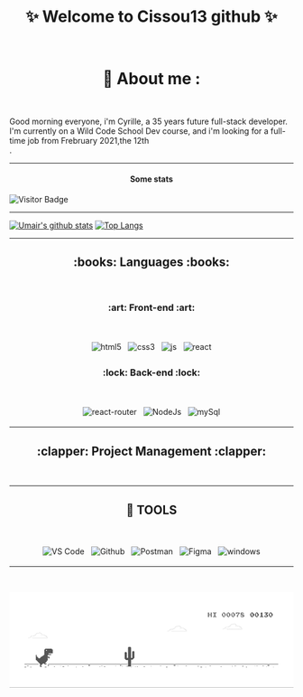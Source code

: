 
<!--
**Cissou13/Cissou13** is a ✨ _special_ ✨ repository because its `README.md` (this file) appears on your GitHub profile.

Here are some ideas to get you started:

- 🔭 I’m currently working on ...
- 🌱 I’m currently learning ...
- 👯 I’m looking to collaborate on ...
- 🤔 I’m looking for help with ...
- 💬 Ask me about ...
- 📫 How to reach me: ...
- 😄 Pronouns: ...
- ⚡ Fun fact: ...
-->
<h1 align="center">
 ✨ Welcome to Cissou13 github ✨
</h1>

<br/>


<h1 align="center"> 📖 About me : </h1>

&nbsp;

Good morning everyone, i'm Cyrille, a 35 years future full-stack developer. I'm currently on a Wild Code School Dev course, and i'm looking for a full-time job from Frebruary 2021,the 12th <br/>
.

---

<h4 align="center"> Some stats </h4>

 
![Visitor Badge](https://visitor-badge.laobi.icu/badge?page_id=Cissou13)

---
[![Umair's github stats](https://github-readme-stats.vercel.app/api?username=Cissou13&show_icons=true&line_height=21&show_icons=true&theme=vue)](https://github.com/Cissou13/github-readme-stats)
[![Top Langs](https://github-readme-stats.vercel.app/api/top-langs/?username=Cissou13&show_icons=true&layout=compact&theme=vue)](https://github.com/Cissou13/github-readme-stats)



---
<h2 align="center"> :books: Languages :books: </h2>

&nbsp;

 <h3 align="center"> :art: Front-end :art: </h3>
&nbsp;
 <p align="center">
<img src="https://img.shields.io/badge/HTML5-E34F26?style=plasticlogo=html5&logoColor=white" alt="html5" style="vertical-align:top; margin:4px" />
<img src="https://img.shields.io/badge/CSS3-1572B6?style=plasticlogo=css3&logoColor=white" alt="css3" style="vertical-align:top; margin:4px" />
<img src="https://img.shields.io/badge/JavaScript-F7DF1E?style=plastic&logo=javascript&logoColor=black" alt="js" style="vertical-align:top; margin:4px" />
<img src="https://img.shields.io/badge/React-20232A?style=plastic&logo=react&logoColor=61DAFB" alt="react" style="vertical-align:top; margin:4px" />
 </p>
 

 <h3 align="center"> :lock: Back-end :lock: </h3>
&nbsp;
 <p align="center">
  <img src="https://img.shields.io/badge/React_Router-CA4245?style=plastic&logo=react-router&logoColor=white" alt="react-router" style="vertical-align:top; margin:4px" />
  <img src="https://img.shields.io/badge/Node.js-43853D?style=plastic&logo=node.js&logoColor=white" alt="NodeJs" style="vertical-align:top; margin:4px" />
  <img src="https://img.shields.io/badge/MySQL-00000F?style=plastic&logo=mysql&logoColor=white" alt="mySql" style="vertical-align:top; margin:4px" /> 

 </p>
 
---
<h2 align="center"> :clapper: Project Management :clapper: </h2>

&nbsp;

<p align="center">


 </p>

---
<h2 align="center"> 🔧 TOOLS </h2>

&nbsp;

<p align="center">
<img src="https://img.shields.io/badge/-VSCode-fff?style=plastic?&logo=Visual-studio-code&logoColor=007ACC" alt="VS Code" style="vertical-align:top; margin:4px" />
<img src="https://img.shields.io/badge/-Github-fff?style=plastic?&logo=Github&logoColor=181717" alt="Github" style="vertical-align:top; margin:4px" />
<img src="https://img.shields.io/badge/-Postman-fff?style=plastic&logo=Postman" alt="Postman" style="vertical-align:top; margin:4px" />
<img src="https://img.shields.io/badge/-Figma-fff?style=plastic?&logo=Figma" alt="Figma" style="vertical-align:top; margin:4px" />
<img src="https://img.shields.io/badge/Windows--fff?style=plastic&logo=Windows&logoColor=000" alt="windows" style="vertical-align:top; margin:4px"/>
 </p>

---


   &emsp;
  <a align="center" href="https://www.linkedin.com/in/cyrille-fabre/" rel="nofollow" target="_blank" >
  </a>


![image](https://github.com/Cissou13/Cissou13/blob/main/dino.gif)
